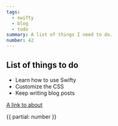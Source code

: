 ```yaml
---
tags:
  - swifty
  - blog
  - todo
summary: A list of things I need to do.
number: 42
---
```


## List of things to do

* Learn how to use Swifty
* Customize the CSS
* Keep writing blog posts

[A link to about](/about)

{{ partial: number }}